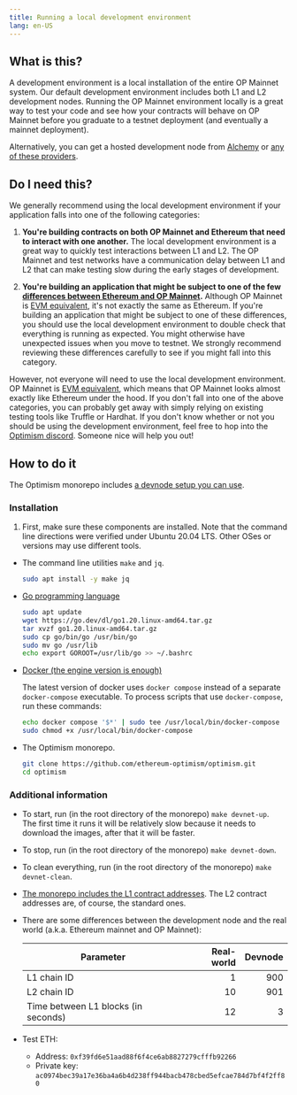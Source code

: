 ```yaml
---
title: Running a local development environment
lang: en-US
---
```


## What is this?

A development environment is a local installation of the entire OP Mainnet system.
Our default development environment includes both L1 and L2 development nodes.
Running the OP Mainnet environment locally is a great way to test your code and see how your contracts will behave on OP Mainnet before you graduate to a testnet deployment (and eventually a mainnet deployment).

Alternatively, you can get a hosted development node from [Alchemy](https://www.alchemy.com/optimism) or [any of these providers](../../useful-tools/providers.md).


## Do I need this?

We generally recommend using the local development environment if your application falls into one of the following categories:

1. **You're building contracts on both OP Mainnet and Ethereum that need to interact with one another.** The local development environment is a great way to quickly test interactions between L1 and L2. The OP Mainnet and test networks have a communication delay between L1 and L2 that can make testing slow during the early stages of development.

2. **You're building an application that might be subject to one of the few [differences between Ethereum and OP Mainnet](./differences.md).** Although OP Mainnet is [EVM equivalent](https://medium.com/ethereum-optimism/introducing-evm-equivalence-5c2021deb306), it's not exactly the same as Ethereum. If you're building an application that might be subject to one of these differences, you should use the local development environment to double check that everything is running as expected. You might otherwise have unexpected issues when you move to testnet. We strongly recommend reviewing these differences carefully to see if you might fall into this category.

However, not everyone will need to use the local development environment.
OP Mainnet is [EVM equivalent](https://medium.com/ethereum-optimism/introducing-evm-equivalence-5c2021deb306), which means that OP Mainnet looks almost exactly like Ethereum under the hood.
If you don't fall into one of the above categories, you can probably get away with simply relying on existing testing tools like Truffle or Hardhat.
If you don't know whether or not you should be using the development environment, feel free to hop into the [Optimism discord](https://discord-gateway.optimism.io).
Someone nice will help you out!


## How to do it

The Optimism monorepo includes [a devnode setup you can use](https://github.com/ethereum-optimism/optimism/blob/65ec61dde94ffa93342728d324fecf474d228e1f/specs/meta/devnet.md).

### Installation 

1. First, make sure these components are installed.
Note that the command line directions were verified under Ubuntu 20.04 LTS.
Other OSes or versions may use different tools.

- The command line utilities `make` and `jq`.

  ```sh
  sudo apt install -y make jq
  ```

- [Go programming language](https://go.dev/)  

  ```sh
  sudo apt update
  wget https://go.dev/dl/go1.20.linux-amd64.tar.gz
  tar xvzf go1.20.linux-amd64.tar.gz
  sudo cp go/bin/go /usr/bin/go
  sudo mv go /usr/lib
  echo export GOROOT=/usr/lib/go >> ~/.bashrc
  ```

- [Docker (the engine version is enough)](https://docs.docker.com/engine/install/#server)

  The latest version of docker uses `docker compose` instead of a separate `docker-compose` executable.
  To process scripts that use `docker-compose`, run these commands:

  ```sh  
  echo docker compose '$*' | sudo tee /usr/local/bin/docker-compose
  sudo chmod +x /usr/local/bin/docker-compose 
  ```

- The Optimism monorepo.

  ```sh
  git clone https://github.com/ethereum-optimism/optimism.git
  cd optimism
  ```


### Additional information

- To start, run (in the root directory of the monorepo) `make devnet-up`.  
  The first time it runs it will be relatively slow because it needs to download the images, after that it will be faster.

- To stop, run (in the root directory of the monorepo) `make devnet-down`.

- To clean everything, run (in the root directory of the monorepo) `make devnet-clean`.

- [The monorepo includes the L1 contract addresses](https://github.com/ethereum-optimism/optimism/blob/65ec61dde94ffa93342728d324fecf474d228e1f/packages/contracts-bedrock/deploy-config/devnetL1.json).
  The L2 contract addresses are, of course, the standard ones.

- There are some differences between the development node and the real world (a.k.a. Ethereum mainnet and OP Mainnet):

  | Parameter | Real-world | Devnode |
  | - | -: | -: |
  | L1 chain ID |  1 | 900 
  | L2 chain ID | 10 | 901
  | Time between L1 blocks (in seconds) | 12 | 3

- Test ETH:
  
  - Address: `0xf39fd6e51aad88f6f4ce6ab8827279cfffb92266`
  - Private key: `ac0974bec39a17e36ba4a6b4d238ff944bacb478cbed5efcae784d7bf4f2ff80`